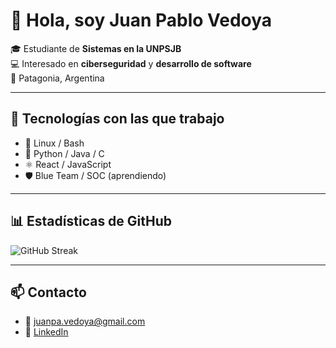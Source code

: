 # 👋 Hola, soy Juan Pablo Vedoya  

🎓 Estudiante de **Sistemas en la UNPSJB**  
💻 Interesado en **ciberseguridad** y **desarrollo de software**  
📍 Patagonia, Argentina  

---

## 🚀 Tecnologías con las que trabajo
- 🐧 Linux / Bash  
- 🐍 Python / Java / C 
- ⚛️ React / JavaScript  
- 🛡️ Blue Team / SOC (aprendiendo)  

---

## 📊 Estadísticas de GitHub
![GitHub Streak](https://github-readme-streak-stats.herokuapp.com/?user=VedoyaJuan&theme=radical)



---

## 📫 Contacto
- 📧 [juanpa.vedoya@gmail.com](mailto:juanpa.vedoya@gmail.com)  
- 💼 [LinkedIn](https://www.linkedin.com/in/juan-pablo-vedoya)
